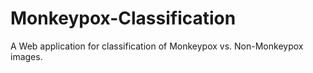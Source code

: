 # Monkeypox-Classification
A Web application for classification of Monkeypox vs. Non-Monkeypox images.
